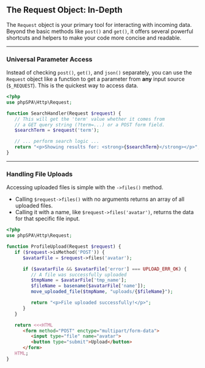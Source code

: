 ## The Request Object: In-Depth

The `Request` object is your primary tool for interacting with incoming data. Beyond the basic methods like `post()` and `get()`, it offers several powerful shortcuts and helpers to make your code more concise and readable.

-----

### Universal Parameter Access

Instead of checking `post()`, `get()`, and `json()` separately, you can use the `Request` object like a function to get a parameter from **any** input source (`$_REQUEST`). This is the quickest way to access data.

```php
<?php
use phpSPA\Http\Request;

function SearchHandler(Request $request) {
   // This will get the 'term' value whether it comes from
   // a GET query string (?term=...) or a POST form field.
   $searchTerm = $request('term');

   // ... perform search logic ...
   return "<p>Showing results for: <strong>{$searchTerm}</strong></p>";
}
```

-----

### Handling File Uploads

Accessing uploaded files is simple with the `->files()` method.

  * Calling `$request->files()` with no arguments returns an array of all uploaded files.
  * Calling it with a name, like `$request->files('avatar')`, returns the data for that specific file input.

<!-- end list -->

```php
<?php
use phpSPA\Http\Request;

function ProfileUpload(Request $request) {
   if ($request->isMethod('POST')) {
      $avatarFile = $request->files('avatar');

      if ($avatarFile && $avatarFile['error'] === UPLOAD_ERR_OK) {
         // A file was successfully uploaded
         $tmpName = $avatarFile['tmp_name'];
         $fileName = basename($avatarFile['name']);
         move_uploaded_file($tmpName, "uploads/{$fileName}");

         return "<p>File uploaded successfully!</p>";
      }
   }

   return <<<HTML
      <form method="POST" enctype="multipart/form-data">
         <input type="file" name="avatar">
         <button type="submit">Upload</button>
      </form>
   HTML;
}
```

